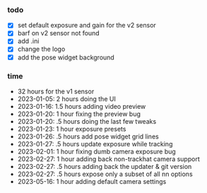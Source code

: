 ### todo

- [x] set default exposure and gain for the v2 sensor
- [x] barf on v2 sensor not found
- [x] add .ini
- [x] change the logo
- [x] add the pose widget background

### time

- 32 hours for the v1 sensor
- 2023-01-05: 2 hours doing the UI
- 2023-01-16: 1.5 hours adding video preview
- 2023-01-20: 1 hour fixing the preview bug
- 2023-01-20: .5 hours doing the last few tweaks
- 2023-01-23: 1 hour exposure presets
- 2023-01-26: .5 hours add pose widget grid lines
- 2023-01-27: .5 hours update exposure while tracking
- 2023-02-01: 1 hour fixing dumb camera exposure bug
- 2023-02-27: 1 hour adding back non-trackhat camera support
- 2023-02-27: .5 hours adding back the updater & git version
- 2023-02-27: .5 hours expose only a subset of all nn options
- 2023-05-16: 1 hour adding default camera settings
